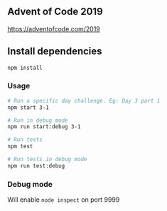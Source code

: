 ## Advent of Code 2019

https://adventofcode.com/2019

## Install dependencies

```bash
npm install
```

### Usage

```bash
# Run a specific day challenge. Eg: Day 3 part 1
npm start 3-1

# Run in debug mode
npm run start:debug 3-1

# Run tests
npm test

# Run tests in debug mode
npm run test:debug
```

### Debug mode

Will enable `node inspect` on port 9999
